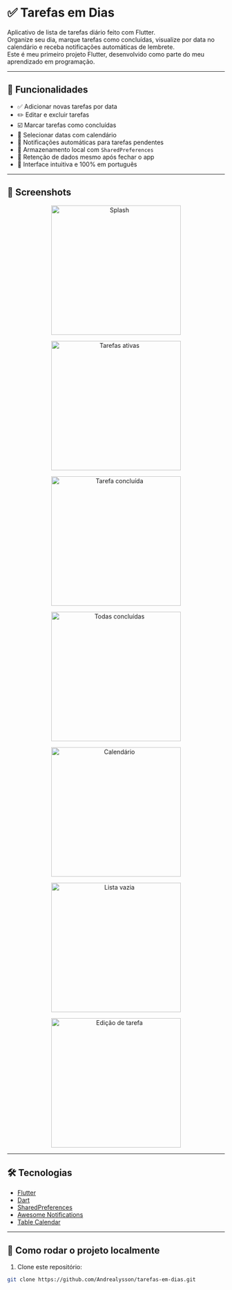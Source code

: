 # ✅ Tarefas em Dias

Aplicativo de lista de tarefas diário feito com Flutter.  
Organize seu dia, marque tarefas como concluídas, visualize por data no calendário e receba notificações automáticas de lembrete.  
Este é meu primeiro projeto Flutter, desenvolvido como parte do meu aprendizado em programação.

---

## 🧩 Funcionalidades

- ✅ Adicionar novas tarefas por data  
- ✏️ Editar e excluir tarefas  
- ☑️ Marcar tarefas como concluídas  
- 📅 Selecionar datas com calendário  
- 🔔 Notificações automáticas para tarefas pendentes  
- 💾 Armazenamento local com `SharedPreferences`  
- 🧠 Retenção de dados mesmo após fechar o app  
- 🎯 Interface intuitiva e 100% em português  

---

## 📸 Screenshots

<p align="center">
  <img src="assets/screenshots/splash.jpg" width="300" alt="Splash" />
</p>

<p align="center">
  <img src="assets/screenshots/tarefas_ativas.jpg" width="300" alt="Tarefas ativas" />
</p>

<p align="center">
  <img src="assets/screenshots/tarefa_concluida.jpg" width="300" alt="Tarefa concluída" />
</p>

<p align="center">
  <img src="assets/screenshots/todas_concluidas.jpg" width="300" alt="Todas concluídas" />
</p>

<p align="center">
  <img src="assets/screenshots/calendario.jpg" width="300" alt="Calendário" />
</p>

<p align="center">
  <img src="assets/screenshots/lista_vazia.jpg" width="300" alt="Lista vazia" />
</p>

<p align="center">
  <img src="assets/screenshots/edicao_tarefa.jpg" width="300" alt="Edição de tarefa" />
</p>

---

## 🛠️ Tecnologias

- [Flutter](https://flutter.dev/)
- [Dart](https://dart.dev/)
- [SharedPreferences](https://pub.dev/packages/shared_preferences)
- [Awesome Notifications](https://pub.dev/packages/awesome_notifications)
- [Table Calendar](https://pub.dev/packages/table_calendar)

---

## 🚀 Como rodar o projeto localmente

1. Clone este repositório:

```bash
git clone https://github.com/Andrealysson/tarefas-em-dias.git

